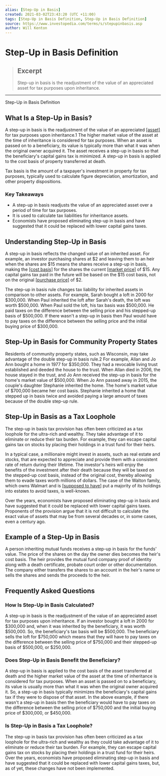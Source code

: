 ```yaml
---
alias: [Step-Up in Basis]
created: 2021-03-02T23:43:20 (UTC +11:00)
tags: [Step-Up in Basis Definition, Step-Up in Basis Definition]
source: https://www.investopedia.com/terms/s/stepupinbasis.asp
author: Will Kenton
---
```


# Step-Up in Basis Definition

> ## Excerpt
> Step-up in basis is the readjustment of the value of an appreciated asset for tax purposes upon inheritance.

---

Step-Up in Basis Definition
## What Is a Step-Up in Basis?

A step-up in basis is the readjustment of the value of an appreciated [[asset]](https://www.investopedia.com/terms/a/asset.asp) for tax purposes upon inheritance.1 The higher market value of the asset at the time of inheritance is considered for tax purposes. When an asset is passed on to a beneficiary, its value is typically more than what it was when the original owner acquired it. The asset receives a step-up in basis so that the beneficiary's capital gains tax is minimized. A step-up in basis is applied to the cost basis of property transferred at death.

Tax basis is the amount of a taxpayer's investment in property for tax purposes, typically used to calculate figure depreciation, amortization, and other property dispositions.

### Key Takeaways

-   A step-up in basis readjusts the value of an appreciated asset over a period of time for tax purposes.
-   It is used to calculate tax liabilities for inheritance assets.
-   Economists have proposed eliminating step-up in basis and have suggested that it could be replaced with lower capital gains taxes.

## Understanding Step-Up in Basis

A step-up in basis reflects the changed value of an inherited asset. For example, an investor purchasing shares at $2 and leaving them to an heir when the shares are $15 means the shares receive a step-up in basis, making the [[cost basis]](https://www.investopedia.com/terms/c/costbasis.asp) for the shares the current [[market price]](https://www.investopedia.com/terms/m/market-price.asp) of $15. Any capital gains tax paid in the future will be based on the $15 cost basis, not on the original [[purchase price]](https://www.investopedia.com/terms/p/purchaseprice.asp) of $2.

The step-up in basis rule changes tax liability for inherited assets in comparison to other assets. For example, Sarah bought a loft in 2000 for $300,000. When Paul inherited the loft after Sarah's death, the loft was worth $500,000. When Paul sold the loft, his tax basis was $500,000. He paid taxes on the difference between the selling price and his stepped-up basis of $500,000. If there wasn't a step-up in basis then Paul would have to pay taxes on the difference between the selling price and the initial buying price of $300,000.

## Step-Up in Basis for Community Property States

Residents of community property states, such as Wisconsin, may take advantage of the double step-up in basis rule.2 For example, Allan and Jo Ann bought a home in 1977 for $350,000. They had a revocable living trust established and deeded the house to the trust. When Allan died in 2006, the house stayed in the trust, and Jo Ann received the step-up in basis for the home's market value of $500,000. When Jo Ann passed away in 2015, the couple's daughter Stephanie inherited the home. The home's market value of $700,000 became her cost basis. Stephanie inherited a home that stepped up in basis twice and avoided paying a large amount of taxes because of the double step-up rule.

## Step-Up in Basis as a Tax Loophole

The step-up in basis tax provision has often been criticized as a tax loophole for the ultra-rich and wealthy. They take advantage of it to eliminate or reduce their tax burden. For example, they can escape capital gains tax on stocks by placing their holdings in a trust fund for their heirs.

In a typical case, a millionaire might invest in assets, such as real estate and stocks, that are expected to appreciate and provide them with a consistent rate of return during their lifetime. The investor's heirs will enjoy the benefits of the investment after their death because they will be taxed on the stepped-up cost basis, instead of the original cost, thereby allowing them to evade taxes worth millions of dollars. The case of the Walton family, which owns Walmart and is [[supposed to have]](https://www.dallasnews.com/business/retail/2013/09/14/how-wal-marts-waltons-keep-the-tax-man-at-bay/) put a majority of its holdings into estates to avoid taxes, is well-known.

Over the years, economists have proposed eliminating step-up in basis and have suggested that it could be replaced with lower capital gains taxes. Proponents of the provision argue that it is not difficult to calculate the exact value of assets that may be from several decades or, in some cases, even a century ago.

## Example of a Step-Up in Basis

A person inheriting mutual funds receives a step-up in basis for the funds' value. The price of the shares on the day the owner dies becomes the heir's cost basis. The heir provides the mutual fund company proof of identity along with a death certificate, probate court order or other documentation. The company either transfers the shares to an account in the heir's name or sells the shares and sends the proceeds to the heir.

## Frequently Asked Questions

### How Is Step-Up in Basis Calculated?

A step-up in basis is the readjustment of the value of an appreciated asset for tax purposes upon inheritance. If an investor bought a loft in 2000 for $300,000 and, when it was inherited by the beneficiary, it was worth $500,000. So, the beneficiary's tax basis will be $500,000. The beneficiary sells the loft for $750,000 which means that they will have to pay taxes on the difference between the selling price of $750,000 and their stepped-up basis of $500,000, or $250,000.

### Does Step-Up in Basis Benefit the Beneficiary?

A step-up in basis is applied to the cost basis of the asset transferred at death and the higher market value of the asset at the time of inheritance is considered for tax purposes. When an asset is passed on to a beneficiary, its value is usually more than what it was when the original owner acquired it. So, a step-up in basis typically minimizes the beneficiary's capital gains tax if they were to dispose of that asset. In the above example, if there wasn't a step-up in basis then the beneficiary would have to pay taxes on the difference between the selling price of $750,000 and the initial buying price of $300,000, or $450,000.

### Is Step-Up in Basis a Tax Loophole?

The step-up in basis tax provision has often been criticized as a tax loophole for the ultra-rich and wealthy as they could take advantage of it to eliminate or reduce their tax burden. For example, they can escape capital gains tax on stocks by placing their holdings in a trust fund for their heirs. Over the years, economists have proposed eliminating step-up in basis and have suggested that it could be replaced with lower capital gains taxes, but, as of yet, these changes have not been implemented.

